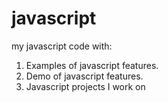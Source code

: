 # javascript
my javascript code with:
1. Examples of javascript features.
2. Demo of javascript features.
3. Javascript projects I work on
